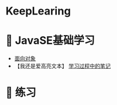 # KeepLearing
# :watermelon: JavaSE基础学习
- [面向对象](https://github.com/Vinci-Ma/KeepLearing/blob/master/Note/%E9%9D%A2%E5%90%91%E5%AF%B9%E8%B1%A1.md)
- 【我还是爱高亮文本】
[学习过程中的笔记](https://vinci-ma.github.io/)
# :watermelon: 练习
